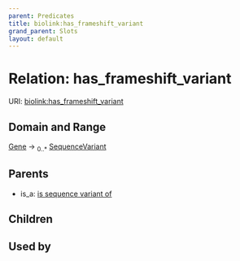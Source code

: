 ```yaml
---
parent: Predicates
title: biolink:has_frameshift_variant
grand_parent: Slots
layout: default
---
```


# Relation: has_frameshift_variant




URI: [biolink:has_frameshift_variant](https://w3id.org/biolink/vocab/has_frameshift_variant)

## Domain and Range

[Gene](Gene.md) ->  <sub>0..\*</sub> [SequenceVariant](SequenceVariant.md)

## Parents

 *  is_a: [is sequence variant of](is_sequence_variant_of.md)

## Children


## Used by

